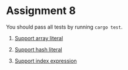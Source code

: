 # Assignment 8

You should pass all tests by running `cargo test`.

1. [Support array literal](./prob1)

2. [Support hash literal](./prob2)

3. [Support index expression](./prob3)
